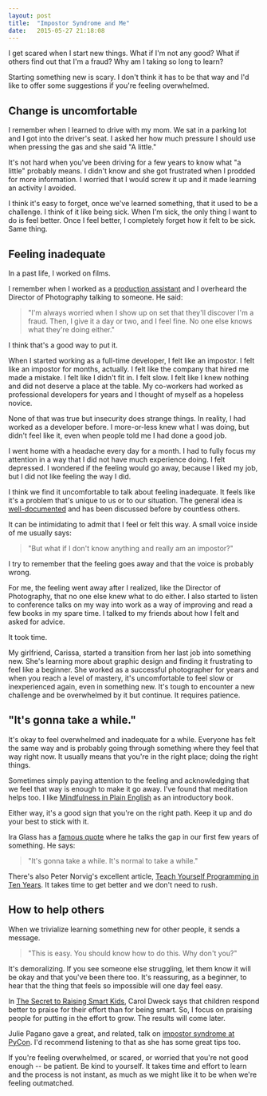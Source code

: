 ```yaml
---
layout: post
title:  "Impostor Syndrome and Me"
date:   2015-05-27 21:18:08
---
```


I get scared when I start new things. What if I'm not any good? 
What if others find out that I'm a fraud? Why am I taking so long to learn?

Starting something new is scary. 
I don't think it has to be that way and I'd like to offer some
suggestions if you're feeling overwhelmed.


Change is uncomfortable
------------------

I remember when I learned to drive with my mom. 
We sat in a parking lot and I got into the driver's seat.
I asked her how much pressure I should use when pressing the gas and she said
"A little." 

It's not hard when you've been driving for a few years to know
what "a little" probably means. I didn't know and she got frustrated when 
I prodded for more information. I worried that I would screw it up and it made
learning an activity I avoided.

I think it's easy to forget, once we've learned something, that it used to be 
a challenge. I think of it like being sick. 
When I'm sick, the only thing I want to do is feel better. 
Once I feel better, I completely forget how it felt to be sick.
Same thing.


Feeling inadequate
------------------

In a past life, I worked on films. 

I remember when I worked as a [production assistant](http://en.wikipedia.org/wiki/Production_assistant)
and I overheard the Director of Photography talking to someone. He said:

> "I'm always worried when I show up on set that they'll discover I'm a fraud. 
> Then, I give it a day or two, and I feel fine. 
> No one else knows what they're doing either." 

I think that's a good way to put it.

When I started working as a full-time developer, I felt like an impostor. 
I felt like an impostor for months, actually.
I felt like the company that hired me made a mistake.
I felt like I didn't fit in.
I felt slow.
I felt like I knew nothing and did not deserve a place at the table. 
My co-workers had worked as professional developers for years and I thought
of myself as a hopeless novice.

None of that was true but insecurity does strange things.
In reality, I had worked as a developer before. I more-or-less
knew what I was doing, but didn't feel like it, even when people told me I
had done a good job.

I went home with a headache every day for a month. I had to fully focus my
attention in a way that I did not have much experience doing. I felt depressed.
I wondered if the feeling would go away, because I liked my job, but I did
not like feeling the way I did.

I think we find it uncomfortable to talk about feeling inadequate.
It feels like it's a problem that's unique to us or to our situation.
The general idea is [well-documented](http://en.wikipedia.org/wiki/Impostor_syndrome)
and has been discussed before by countless others.

It can be intimidating to admit that I feel or felt this way.
A small voice inside of me usually says:

> "But what if I don't know anything and really am an impostor?"

I try to remember that the feeling goes away and that the voice is probably wrong.

For me, the feeling went away after I realized, like the Director of Photography, 
that no one else knew what to do either. I also started to listen
to conference talks on my way into work as a way of improving and read
a few books in my spare time.
I talked to my friends about how I felt and asked for advice. 

It took time.

My girlfriend, Carissa, started a transition from her last job into something
new. She's learning more about graphic design and finding it
frustrating to feel like a beginner. She worked as a successful
photographer for years and when you reach a level of mastery, it's uncomfortable
to feel slow or inexperienced again, even in something new. 
It's tough to encounter a new challenge and
be overwhelmed by it but continue. It requires patience.

"It's gonna take a while."
--------------------------
It's okay to feel overwhelmed and inadequate for a while.
Everyone has felt the same way and is probably going through something where
they feel that way right now.
It usually means that you're in the right place; doing the right things.

Sometimes simply paying attention to the feeling and acknowledging
that we feel that way is enough to make it go away.
I've found that meditation helps too. I like 
[Mindfulness in Plain English](http://www.urbandharma.org/udharma4/mpe1-4.html)
as an introductory book.

Either way, it's a good sign that you're on the right path. 
Keep it up and do your best to stick with it.

Ira Glass has a [famous quote](http://www.goodreads.com/quotes/309485-nobody-tells-this-to-people-who-are-beginners-i-wish)
where he talks the gap in our first few years of something. He says: 

> "It's gonna take a while. It's normal to take a while." 

There's also Peter Norvig's excellent article, 
[Teach Yourself Programming in Ten Years](http://norvig.com/21-days.html).
It takes time to get better and we don't need to rush.

How to help others
------------------

When we trivialize learning something new for other people, it sends a message.

> "This is easy. You should know how to do this. Why don't you?" 

It's demoralizing. If you see someone else struggling, let them know it will be
okay and that you've been there too.
It's reassuring, as a beginner, to hear that the thing
that feels so impossible will one day feel easy.

In [The Secret to Raising Smart Kids](http://www.scientificamerican.com/article/the-secret-to-raising-smart-kids1/),
Carol Dweck says that children respond better to praise for their effort 
than for being smart. So, I focus on praising people for putting in the
effort to grow. The results will come later.

Julie Pagano gave a great, and related, talk on 
[impostor syndrome at PyCon](https://www.youtube.com/watch?v=1i8ylq4j_EY). 
I'd recommend listening to that as she has some great tips too.

If you're feeling overwhelmed, or scared, or worried that you're not good enough --
be patient. Be kind to yourself. It takes time and effort to learn and the process
is not instant, as much as we might like it to be when we're feeling outmatched.

